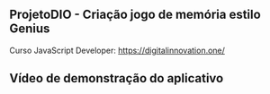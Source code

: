 ## ProjetoDIO - Criação jogo de memória estilo Genius
Curso JavaScript Developer: https://digitalinnovation.one/

## Vídeo de demonstração do aplicativo

<p align="center">
   <img src=""/>
</p>
